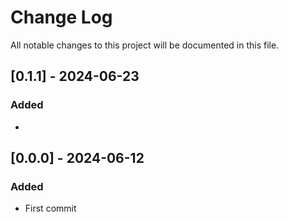 
# Change Log
All notable changes to this project will be documented in this file.

## [0.1.1] - 2024-06-23
### Added
- 

## [0.0.0] - 2024-06-12
### Added
- First commit
